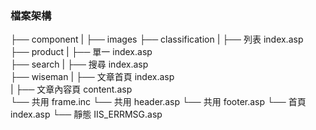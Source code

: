 ### 檔案架構

├── component
| ├── images
├── classification
| ├── 列表 index.asp  
├── product
| ├── 單一 index.asp  
├── search
| ├── 搜尋 index.asp  
├── wiseman
| ├── 文章首頁 index.asp  
| ├── 文章內容頁 content.asp  
└── 共用 frame.inc
└── 共用 header.asp
└── 共用 footer.asp
└── 首頁 index.asp
└── 靜態 IIS_ERRMSG.asp
